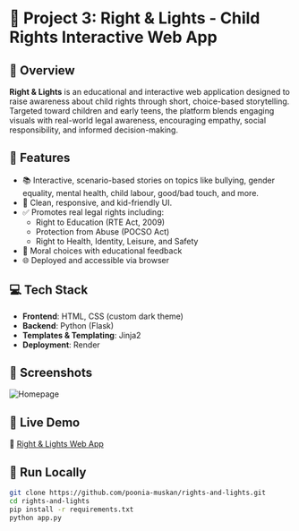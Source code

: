 # 🌟 Project 3: Right & Lights - Child Rights Interactive Web App

## 🧒 Overview
**Right & Lights** is an educational and interactive web application designed to raise awareness about child rights through short, choice-based storytelling. Targeted toward children and early teens, the platform blends engaging visuals with real-world legal awareness, encouraging empathy, social responsibility, and informed decision-making.

## 🎯 Features
- 📚 Interactive, scenario-based stories on topics like bullying, gender equality, mental health, child labour, good/bad touch, and more.
- 🎨 Clean, responsive, and kid-friendly UI.
- ✅ Promotes real legal rights including:
  - Right to Education (RTE Act, 2009)
  - Protection from Abuse (POCSO Act)
  - Right to Health, Identity, Leisure, and Safety
- 🧠 Moral choices with educational feedback
- 🌐 Deployed and accessible via browser

## 💻 Tech Stack
- **Frontend**: HTML, CSS (custom dark theme)
- **Backend**: Python (Flask)
- **Templates & Templating**: Jinja2
- **Deployment**: Render

## 📸 Screenshots
![Homepage](https://github.com/your-username/your-repo/assets/homepage-screenshot.png)

## 🚀 Live Demo
🔗 [Right & Lights Web App](https://rights-and-lights.onrender.com)

## 📂 Run Locally
```bash
git clone https://github.com/poonia-muskan/rights-and-lights.git
cd rights-and-lights
pip install -r requirements.txt
python app.py
